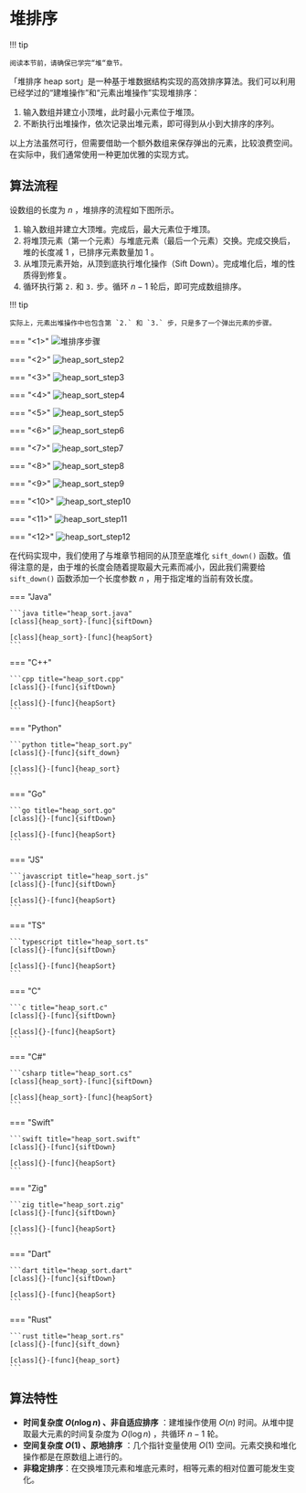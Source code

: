 # 堆排序

!!! tip

    阅读本节前，请确保已学完“堆“章节。

「堆排序 heap sort」是一种基于堆数据结构实现的高效排序算法。我们可以利用已经学过的“建堆操作”和“元素出堆操作”实现堆排序：

1. 输入数组并建立小顶堆，此时最小元素位于堆顶。
2. 不断执行出堆操作，依次记录出堆元素，即可得到从小到大排序的序列。

以上方法虽然可行，但需要借助一个额外数组来保存弹出的元素，比较浪费空间。在实际中，我们通常使用一种更加优雅的实现方式。

## 算法流程

设数组的长度为 $n$ ，堆排序的流程如下图所示。

1. 输入数组并建立大顶堆。完成后，最大元素位于堆顶。
2. 将堆顶元素（第一个元素）与堆底元素（最后一个元素）交换。完成交换后，堆的长度减 $1$ ，已排序元素数量加 $1$ 。
3. 从堆顶元素开始，从顶到底执行堆化操作（Sift Down）。完成堆化后，堆的性质得到修复。
4. 循环执行第 `2.` 和 `3.` 步。循环 $n - 1$ 轮后，即可完成数组排序。

!!! tip

    实际上，元素出堆操作中也包含第 `2.` 和 `3.` 步，只是多了一个弹出元素的步骤。

=== "<1>"
    ![堆排序步骤](heap_sort.assets/heap_sort_step1.png)

=== "<2>"
    ![heap_sort_step2](heap_sort.assets/heap_sort_step2.png)

=== "<3>"
    ![heap_sort_step3](heap_sort.assets/heap_sort_step3.png)

=== "<4>"
    ![heap_sort_step4](heap_sort.assets/heap_sort_step4.png)

=== "<5>"
    ![heap_sort_step5](heap_sort.assets/heap_sort_step5.png)

=== "<6>"
    ![heap_sort_step6](heap_sort.assets/heap_sort_step6.png)

=== "<7>"
    ![heap_sort_step7](heap_sort.assets/heap_sort_step7.png)

=== "<8>"
    ![heap_sort_step8](heap_sort.assets/heap_sort_step8.png)

=== "<9>"
    ![heap_sort_step9](heap_sort.assets/heap_sort_step9.png)

=== "<10>"
    ![heap_sort_step10](heap_sort.assets/heap_sort_step10.png)

=== "<11>"
    ![heap_sort_step11](heap_sort.assets/heap_sort_step11.png)

=== "<12>"
    ![heap_sort_step12](heap_sort.assets/heap_sort_step12.png)

在代码实现中，我们使用了与堆章节相同的从顶至底堆化 `sift_down()` 函数。值得注意的是，由于堆的长度会随着提取最大元素而减小，因此我们需要给 `sift_down()` 函数添加一个长度参数 $n$ ，用于指定堆的当前有效长度。

=== "Java"

    ```java title="heap_sort.java"
    [class]{heap_sort}-[func]{siftDown}

    [class]{heap_sort}-[func]{heapSort}
    ```

=== "C++"

    ```cpp title="heap_sort.cpp"
    [class]{}-[func]{siftDown}

    [class]{}-[func]{heapSort}
    ```

=== "Python"

    ```python title="heap_sort.py"
    [class]{}-[func]{sift_down}

    [class]{}-[func]{heap_sort}
    ```

=== "Go"

    ```go title="heap_sort.go"
    [class]{}-[func]{siftDown}

    [class]{}-[func]{heapSort}
    ```

=== "JS"

    ```javascript title="heap_sort.js"
    [class]{}-[func]{siftDown}

    [class]{}-[func]{heapSort}
    ```

=== "TS"

    ```typescript title="heap_sort.ts"
    [class]{}-[func]{siftDown}

    [class]{}-[func]{heapSort}
    ```

=== "C"

    ```c title="heap_sort.c"
    [class]{}-[func]{siftDown}

    [class]{}-[func]{heapSort}
    ```

=== "C#"

    ```csharp title="heap_sort.cs"
    [class]{heap_sort}-[func]{siftDown}

    [class]{heap_sort}-[func]{heapSort}
    ```

=== "Swift"

    ```swift title="heap_sort.swift"
    [class]{}-[func]{siftDown}

    [class]{}-[func]{heapSort}
    ```

=== "Zig"

    ```zig title="heap_sort.zig"
    [class]{}-[func]{siftDown}

    [class]{}-[func]{heapSort}
    ```

=== "Dart"

    ```dart title="heap_sort.dart"
    [class]{}-[func]{siftDown}

    [class]{}-[func]{heapSort}
    ```

=== "Rust"

    ```rust title="heap_sort.rs"
    [class]{}-[func]{sift_down}

    [class]{}-[func]{heap_sort}
    ```

## 算法特性

- **时间复杂度 $O(n \log n)$ 、非自适应排序** ：建堆操作使用 $O(n)$ 时间。从堆中提取最大元素的时间复杂度为 $O(\log n)$ ，共循环 $n - 1$ 轮。
- **空间复杂度 $O(1)$ 、原地排序** ：几个指针变量使用 $O(1)$ 空间。元素交换和堆化操作都是在原数组上进行的。
- **非稳定排序**：在交换堆顶元素和堆底元素时，相等元素的相对位置可能发生变化。
